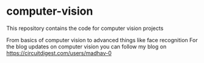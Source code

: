 # computer-vision
This repository contains the code for computer vision projects

From basics of computer vision to advanced things like face recognition
For the blog updates on computer vision you can follow my blog on https://circuitdigest.com/users/madhav-0

